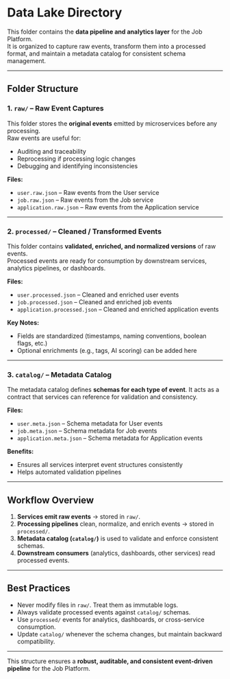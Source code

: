 # Data Lake Directory

This folder contains the **data pipeline and analytics layer** for the Job Platform.  
It is organized to capture raw events, transform them into a processed format, and maintain a metadata catalog for consistent schema management.

---

## **Folder Structure**

### 1. `raw/` – Raw Event Captures

This folder stores the **original events** emitted by microservices before any processing.  
Raw events are useful for:

- Auditing and traceability
- Reprocessing if processing logic changes
- Debugging and identifying inconsistencies

**Files:**

- `user.raw.json` – Raw events from the User service
- `job.raw.json` – Raw events from the Job service
- `application.raw.json` – Raw events from the Application service

---

### 2. `processed/` – Cleaned / Transformed Events

This folder contains **validated, enriched, and normalized versions** of raw events.  
Processed events are ready for consumption by downstream services, analytics pipelines, or dashboards.

**Files:**

- `user.processed.json` – Cleaned and enriched user events
- `job.processed.json` – Cleaned and enriched job events
- `application.processed.json` – Cleaned and enriched application events

**Key Notes:**

- Fields are standardized (timestamps, naming conventions, boolean flags, etc.)
- Optional enrichments (e.g., tags, AI scoring) can be added here

---

### 3. `catalog/` – Metadata Catalog

The metadata catalog defines **schemas for each type of event**. It acts as a contract that services can reference for validation and consistency.

**Files:**

- `user.meta.json` – Schema metadata for User events
- `job.meta.json` – Schema metadata for Job events
- `application.meta.json` – Schema metadata for Application events

**Benefits:**

- Ensures all services interpret event structures consistently
- Helps automated validation pipelines

---

## **Workflow Overview**

1. **Services emit raw events** → stored in `raw/`.
2. **Processing pipelines** clean, normalize, and enrich events → stored in `processed/`.
3. **Metadata catalog (`catalog/`)** is used to validate and enforce consistent schemas.
4. **Downstream consumers** (analytics, dashboards, other services) read processed events.

---

## **Best Practices**

- Never modify files in `raw/`. Treat them as immutable logs.
- Always validate processed events against `catalog/` schemas.
- Use `processed/` events for analytics, dashboards, or cross-service consumption.
- Update `catalog/` whenever the schema changes, but maintain backward compatibility.

---

This structure ensures a **robust, auditable, and consistent event-driven pipeline** for the Job Platform.
